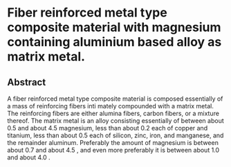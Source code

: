 # Fiber reinforced metal type composite material with magnesium containing aluminium based alloy as matrix metal.

## Abstract
A fiber reinforced metal type composite material is composed essentially of a mass of reinforcing fibers inti mately compounded with a matrix metal. The reinforcing fibers are either alumina fibers, carbon fibers, or a mixture thereof. The matrix metal is an alloy consisting essentially of between about 0.5 and about 4.5 magnesium, less than about 0.2 each of copper and titanium, less than about 0.5 each of silicon, zinc, iron, and manganese, and the remainder aluminum. Preferably the amount of magnesium is between about 0.7 and about 4.5 , and even more preferably it is between about 1.0 and about 4.0 .